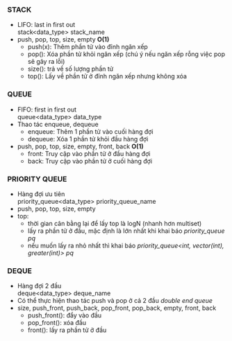 ### STACK 
- LIFO: last in first out  
stack<data_type> stack_name  
- push, pop, top, size, empty **O(1)**
  - push(x): Thêm phần tử vào đỉnh ngăn xếp
  - pop(): Xóa phần tử khỏi ngăn xếp (chú ý nếu ngăn xếp rỗng việc pop sẽ gây ra lỗi)
  - size(): trả về số lượng phần tử 
  - top(): Lấy về phần tử ở đỉnh ngăn xếp nhưng không xóa 
### QUEUE
- FIFO: first in first out  
queue<data_type> data_type
- Thao tác enqueue, dequeue
  - enqueue: Thêm 1 phần tử vào cuối hàng đợi 
  - dequeue: Xóa 1 phần tử khỏi đầu hàng đợi 
- push, pop, top, size, empty, front, back **O(1)**
  - front: Truy cập vào phần tử ở đầu hàng đợi 
  - back: Truy cập vào phần tử ở cuối hàng đợi 
### PRIORITY QUEUE
- Hàng đợi ưu tiên   
priority_queue<data_type> priority_queue_name
- push, pop, top, size, empty
- top: 
  - thời gian cân bằng lại để lấy top là logN (nhanh hơn multiset)
  - lấy ra phần tử ở đầu, mặc định là lớn nhất khi khai báo *priority_queue<int> pq*
  - nếu muốn lấy ra nhỏ nhất thì khai báo  *priority_queue<int, vector(int), greater(int)> pq* 
### DEQUE
- Hàng đợi 2 đầu  
deque<data_type> deque_name
- Có thể thực hiện thao tác push và pop ở cả 2 đầu *double end queue*
- size, push_front, push_back, pop_front, pop_back, empty, front, back
  - push_front(): đẩy vào đầu 
  - pop_front(): xóa đầu 
  - front(): lấy ra phần tử ở đầu 

